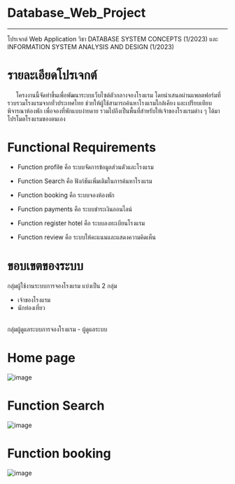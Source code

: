 # Database_Web_Project
------------
โปรเจกต์ Web Application วิชา DATABASE SYSTEM CONCEPTS (1/2023) และ INFORMATION SYSTEM ANALYSIS AND DESIGN (1/2023)

# รายละเอียดโปรเจกต์
&nbsp;&nbsp;&nbsp;&nbsp;&nbsp;โครงงานนี้จัดทำขึ้นเพื่อพัฒนาระบบเว็บไซต์ตัวกลางจองโรงแรม โดยนำเสนอผ่านแพลตฟอร์มที่รวบรวมโรงแรมจากทั่วประเทศไทย ช่วยให้ผู้ใช้สามารถค้นหาโรงแรมใกล้เคียง และเปรียบเทียบพิจารณาห้องพัก เพื่อจองที่พักแบบง่ายดาย รวมไปถึงเป็นพื้นที่สำหรับให้เจ้าของโรงแรมต่าง ๆ ได้มาโปรโมตโรงแรมของตนเอง

# Functional Requirements
- Function profile คือ ระบบจัดการข้อมูลส่วนตัวและโรงแรม

- Function Search คือ ฟังก์ชันเพิ่มเติมในการค้นหาโรงแรม

- Function booking คือ ระบบจองห้องพัก 

- Function payments คือ ระบบชำระเงินออนไลน์ 

- Function register hotel คือ ระบบลงทะเบียนโรงแรม

- Function review คือ ระบบให้คะแนนและแสดงความคิดเห็น

# ขอบเขตของระบบ
กลุ่มผู้ใช้งานระบบการจองโรงแรม
แบ่งเป็น 2 กลุ่ม
- เจ้าของโรงแรม
- นักท่องเที่ยว
<br>
กลุ่มผู้ดูแลระบบการจองโรงแรม
- ผู้ดูแลระบบ

# Home page
![image](https://github.com/nntch26/Database_Web_Project/assets/117381190/b5449060-bca7-4789-a501-2240d1313585)

# Function Search
![image](https://github.com/nntch26/Database_Web_Project/assets/117381190/6936a64a-6efd-4d0c-9cc8-2fb42aaedba5)

# Function booking
![image](https://github.com/nntch26/Database_Web_Project/assets/117381190/6a057045-ae01-430d-9cef-6e36448de9be)



